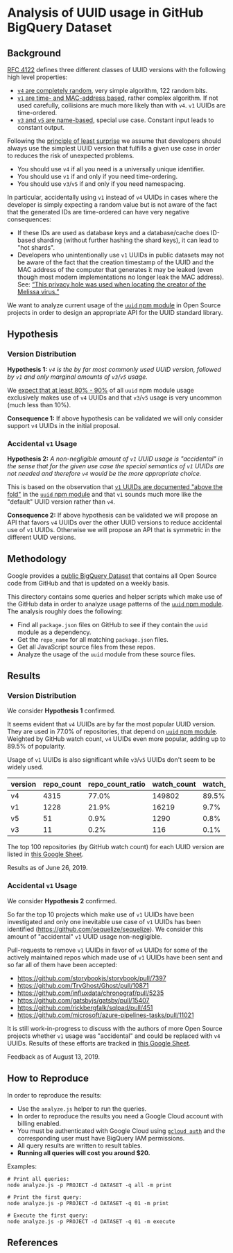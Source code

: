# Analysis of UUID usage in GitHub BigQuery Dataset

## Background

[RFC 4122](https://tools.ietf.org/html/rfc4122) defines three different classes of UUID versions
with the following high level properties:

- [`v4` are completely random](https://tools.ietf.org/html/rfc4122#section-4.4), very simple
  algorithm, 122 random bits.
- [`v1` are time- and MAC-address based](https://tools.ietf.org/html/rfc4122#section-4.2), rather
  complex algorithm. If not used carefully, collisions are much more likely than with `v4`. `v1`
  UUIDs are time-ordered.
- [`v3` and `v5` are name-based](https://tools.ietf.org/html/rfc4122#section-4.3), special use
  case. Constant input leads to constant output.

Following the
[principle of least surprise](https://en.wikipedia.org/wiki/Principle_of_least_astonishment) we
assume that developers should always use the simplest UUID version that fulfills a given use case
in order to reduces the risk of unexpected problems.

- You should use `v4` if all you need is a universally unique identifier.
- You should use `v1` if and only if you need time-ordering.
- You should use `v3`/`v5` if and only if you need namespacing.

In particular, accidentally using `v1` instead of `v4` UUIDs in cases where the developer is simply
expecting a random value but is not aware of the fact that the generated IDs are time-ordered can
have very negative consequences:

- If these IDs are used as database keys and a database/cache does ID-based sharding (without
  further hashing the shard keys), it can lead to "hot shards".
- Developers who unintentionally use `v1` UUIDs in public datasets may not be aware of the fact
  that the creation timestamp of the UUID and the MAC address of the computer that generates it may
  be leaked (even though most modern implementations no longer leak the MAC address). See:
  [“This privacy hole was used when locating the creator of the Melissa virus.”](https://en.wikipedia.org/wiki/Universally_unique_identifier#cite_note-11)

We want to analyze current usage of the [`uuid` npm module][uuid-npm] in Open Source projects in
order to design an appropriate API for the UUID standard library.

## Hypothesis

### Version Distribution

**Hypothesis 1:** _`v4` is the by far most commonly used UUID version, followed by `v1` and only
marginal amounts of `v3`/`v5` usage._

We
[expect that at least 80% - 90%](https://github.com/bcoe/proposal-standard-library-uuid/issues/3#issuecomment-489744827)
of all `uuid` npm module usage exclusively makes use of `v4` UUIDs and that `v3`/`v5` usage is very
uncommon (much less than 10%).

**Consequence 1:** If above hypothesis can be validated we will only consider support `v4` UUIDs in
the initial proposal.

### Accidental `v1` Usage

**Hypothesis 2:** _A non-negligible amount of `v1` UUID usage is "accidental" in the sense that for
the given use case the special semantics of `v1` UUIDs are not needed and therefore `v4` would be
the more appropriate choice._

This is based on the observation that
[`v1` UUIDs are documented "above the fold"](https://github.com/bcoe/proposal-standard-library-uuid/issues/4#issuecomment-499976784)
in the [`uuid` npm module][uuid-npm] and that `v1` sounds much more like the "default" UUID version
rather than `v4`.

**Consequence 2:** If above hypothesis can be validated we will propose an API that favors `v4`
UUIDs over the other UUID versions to reduce accidental use of `v1` UUIDs. Otherwise we will
propose an API that is symmetric in the different UUID versions.

## Methodology

Google provides a [public BigQuery Dataset][bigquery] that contains all Open Source code from
GitHub and that is updated on a weekly basis.

This directory contains some queries and helper scripts which make use of the GitHub data in order
to analyze usage patterns of the [`uuid` npm module](uuid-npm). The analysis roughly does the
following:

- Find all `package.json` files on GitHub to see if they contain the `uuid` module as a dependency.
- Get the `repo_name` for all matching `package.json` files.
- Get all JavaScript source files from these repos.
- Analyze the usage of the `uuid` module from these source files.

## Results

### Version Distribution

We consider **Hypothesis 1** confirmed.

It seems evident that `v4` UUIDs are by far the most popular UUID version. They are used in 77.0%
of repositories, that depend on [`uuid` npm module](uuid-npm). Weighted by GitHub watch count, `v4`
UUIDs even more popular, adding up to 89.5% of popularity.

Usage of `v1` UUIDs is also significant while `v3`/`v5` UUIDs don't seem to be widely used.

| version | repo_count | repo_count_ratio | watch_count | watch_count_ratio |
| ------- | ---------- | ---------------- | ----------- | ----------------- |
| v4      | 4315       | 77.0%            | 149802      | 89.5%             |
| v1      | 1228       | 21.9%            | 16219       | 9.7%              |
| v5      | 51         | 0.9%             | 1290        | 0.8%              |
| v3      | 11         | 0.2%             | 116         | 0.1%              |

The top 100 repositories (by GitHub watch count) for each UUID version are listed in
[this Google Sheet](google-sheet).

Results as of June 26, 2019.

### Accidental `v1` Usage

We consider **Hypothesis 2** confirmed.

So far the top 10 projects which make use of `v1` UUIDs have been investigated and only one
inevitable use case of `v1` UUIDs has been identified (https://github.com/sequelize/sequelize). We
consider this amount of "accidental" `v1` UUID usage non-negligible.

Pull-requests to remove `v1` UUIDs in favor of `v4` UUIDs for some of the actively maintained repos
which made use of `v1` UUIDs have been sent and so far all of them have been accepted:

- https://github.com/storybookjs/storybook/pull/7397
- https://github.com/TryGhost/Ghost/pull/10871
- https://github.com/influxdata/chronograf/pull/5235
- https://github.com/gatsbyjs/gatsby/pull/15407
- https://github.com/rickbergfalk/sqlpad/pull/451
- https://github.com/microsoft/azure-pipelines-tasks/pull/11021

It is still work-in-progress to discuss with the authors of more Open Source projects whether `v1`
usage was "accidental" and could be replaced with `v4` UUIDs. Results of these efforts are tracked
in [this Google Sheet][google-sheet].

Feedback as of August 13, 2019.

## How to Reproduce

In order to reproduce the results:

- Use the `analyze.js` helper to run the queries.
- In order to reproduce the results you need a Google Cloud account with billing enabled.
- You must be authenticated with Google Cloud using
  [`gcloud auth`](https://cloud.google.com/sdk/gcloud/reference/auth/) and the corresponding user
  must have BigQuery IAM permissions.
- All query results are written to result tables.
- **Running all queries will cost you around \$20.**

Examples:

```
# Print all queries:
node analyze.js -p PROJECT -d DATASET -q all -m print

# Print the first query:
node analyze.js -p PROJECT -d DATASET -q 01 -m print

# Execute the first query:
node analyze.js -p PROJECT -d DATASET -q 01 -m execute
```

## References

[rfc-4122]: https://tools.ietf.org/html/rfc4122
[bigquery]: https://github.com/fhoffa/analyzing_github#github-contents
[uuid-npm]: https://www.npmjs.com/package/uuid
[google-sheet]: https://docs.google.com/spreadsheets/d/1NjrsNgEZaXs10tXBRGgMpA-9rh_a3rEQlKfi1TpAnYI
